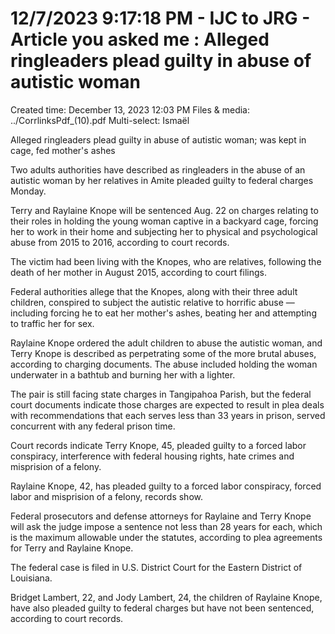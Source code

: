# 12/7/2023 9:17:18 PM - IJC to JRG - Article you asked me : Alleged ringleaders plead guilty in abuse of autistic woman

Created time: December 13, 2023 12:03 PM
Files & media: ../CorrlinksPdf_(10).pdf
Multi-select: Ismaël

Alleged ringleaders plead guilty in abuse of autistic woman; was kept in cage, fed mother's ashes

Two adults authorities have described as ringleaders in the abuse of an autistic woman by her relatives in Amite pleaded guilty to federal charges Monday.

Terry and Raylaine Knope will be sentenced Aug. 22 on charges relating to their roles in holding the young woman captive in a backyard cage, forcing her to work in their home and subjecting her to physical and psychological abuse from 2015 to 2016, according to court records.

The victim had been living with the Knopes, who are relatives, following the death of her mother in August 2015, according to court filings.

Federal authorities allege that the Knopes, along with their three adult children, conspired to subject the autistic relative to horrific abuse — including forcing he to eat her mother's ashes, beating her and attempting to traffic her for sex.

Raylaine Knope ordered the adult children to abuse the autistic woman, and Terry Knope is described as perpetrating some of the more brutal abuses, according to charging documents. The abuse included holding the woman underwater in a bathtub and burning her with a lighter.

The pair is still facing state charges in Tangipahoa Parish, but the federal court documents indicate those charges are expected to result in plea deals with recommendations that each serves less than 33 years in prison, served concurrent with any federal prison time.

Court records indicate Terry Knope, 45, pleaded guilty to a forced labor conspiracy, interference with federal housing rights, hate crimes and misprision of a felony.

Raylaine Knope, 42, has pleaded guilty to a forced labor conspiracy, forced labor and misprision of a felony, records show.

Federal prosecutors and defense attorneys for Raylaine and Terry Knope will ask the judge impose a sentence not less than 28 years for each, which is the maximum allowable under the statutes, according to plea agreements for Terry and Raylaine Knope.

The federal case is filed in U.S. District Court for the Eastern District of Louisiana.

Bridget Lambert, 22, and Jody Lambert, 24, the children of Raylaine Knope, have also pleaded guilty to federal charges but have not been sentenced, according to court records.